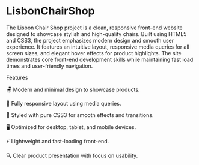 # LisbonChairShop

The Lisbon Chair Shop project is a clean, responsive front-end website designed to showcase stylish and high-quality chairs.
Built using HTML5 and CSS3, the project emphasizes modern design and smooth user experience.
It features an intuitive layout, responsive media queries for all screen sizes, and elegant hover effects for product highlights.
The site demonstrates core front-end development skills while maintaining fast load times and user-friendly navigation.

Features

🪑 Modern and minimal design to showcase products.

📱 Fully responsive layout using media queries.

🎨 Styled with pure CSS3 for smooth effects and transitions.

🖥️ Optimized for desktop, tablet, and mobile devices.

⚡ Lightweight and fast-loading front-end.

🔍 Clear product presentation with focus on usability.
